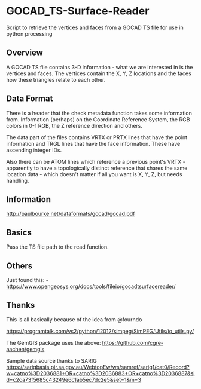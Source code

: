 # GOCAD_TS-Surface-Reader
Script to retrieve the vertices and faces from a GOCAD TS file for use in python processing

## Overview

A GOCAD TS file contains 3-D information - what we are interested in is the vertices and faces.  The vertices contain the X, Y, Z locations and the faces how these triangles relate to each other.

## Data Format

There is a header that the check metadata function takes some information from.  Information (perhaps) on the Coordinate Reference System, the RGB colors in 0-1 RGB, the Z reference direction and others.

The data part of the files contains VRTX or PRTX lines that have the point information and TRGL lines that have the face information.  These have ascending integer IDs.

Also there can be ATOM lines which reference a previous point's VRTX - apparently to have a topologically distinct reference that shares the same location data - which doesn't matter if all you want is X, Y, Z, but needs handling.

## Information

http://paulbourke.net/dataformats/gocad/gocad.pdf

## Basics

Pass the TS file path to the read function.

## Others

Just found this: - https://www.opengeosys.org/docs/tools/fileio/gocadtsurfacereader/

## Thanks

This is all basically because of the idea from @fourndo

https://programtalk.com/vs2/python/12012/simpeg/SimPEG/Utils/io_utils.py/

The GemGIS package uses the above: https://github.com/cgre-aachen/gemgis

Sample data source thanks to SARIG  https://sarigbasis.pir.sa.gov.au/WebtopEw/ws/samref/sarig1/cat0/Record?w=catno%3D2036881+OR+catno%3D2036883+OR+catno%3D2036887&sid=c2ca73f5685c43249e6c1ab5ec7dc2e5&set=1&m=3


